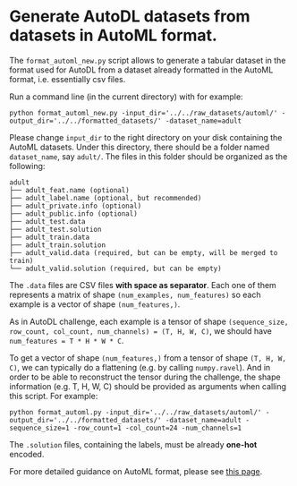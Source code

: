# Generate AutoDL datasets from datasets in AutoML format.

The `format_automl_new.py` script allows to generate a tabular dataset in the format used for AutoDL from a dataset already formatted in the AutoML format, i.e. essentially csv files.

Run a command line (in the current directory) with for example:

`python format_automl_new.py -input_dir='../../raw_datasets/automl/' -output_dir='../../formatted_datasets/' -dataset_name=adult`

Please change `input_dir` to the right directory on your disk containing the AutoML datasets. Under this directory, there should be a folder named `dataset_name`, say `adult/`. The files in this folder should be organized as
the following:

```
adult
├── adult_feat.name (optional)
├── adult_label.name (optional, but recommended)
├── adult_private.info (optional)
├── adult_public.info (optional)
├── adult_test.data
├── adult_test.solution
├── adult_train.data
├── adult_train.solution
├── adult_valid.data (required, but can be empty, will be merged to train)
└── adult_valid.solution (required, but can be empty)
```
The `.data` files are CSV files **with space as separator**. Each one of them represents a matrix of shape `(num_examples, num_features)` so each example is a vector of shape `(num_features,)`.

As in AutoDL challenge, each example is a tensor of shape `(sequence_size, row_count, col_count, num_channels) = (T, H, W, C)`, we should have `num_features = T * H * W * C`.

To get a vector of shape `(num_features,)` from a tensor of shape `(T, H, W, C)`, we can typically do a flattening (e.g. by calling `numpy.ravel`). And in order to be able to reconstruct the tensor during the challenge, the shape information (e.g. T, H, W, C) should be provided as arguments when calling this script. For
example:

```
python format_automl.py -input_dir='../../raw_datasets/automl/' -output_dir='../../formatted_datasets/' -dataset_name=adult -sequence_size=1 -row_count=1 -col_count=24 -num_channels=1
```

The `.solution` files, containing the labels, must be already **one-hot** encoded.

For more detailed guidance on AutoML format, please see [this page](https://github.com/codalab/chalab/wiki/Help:-Wizard-%E2%80%90-Challenge-%E2%80%90-Data).
